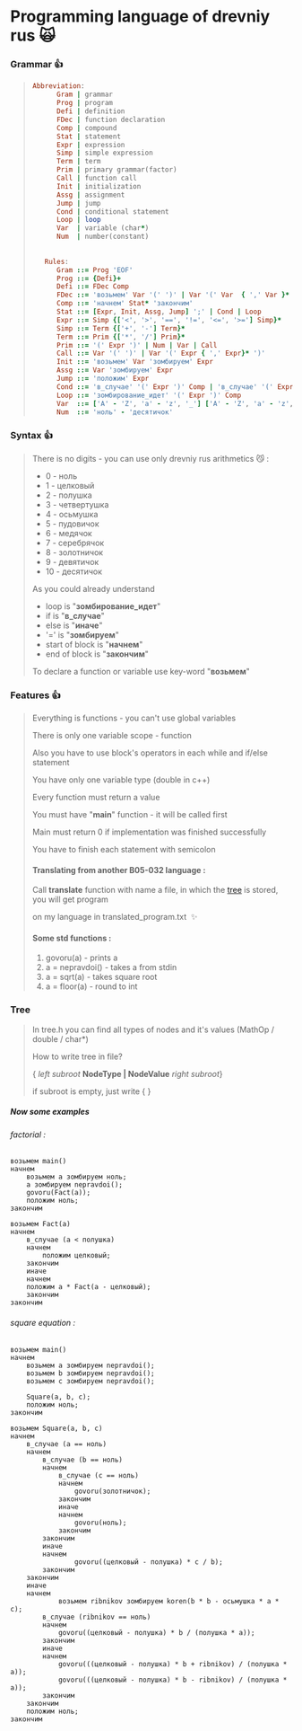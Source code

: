 # Programming language of drevniy rus  :scream_cat:

### Grammar :+1:

>``` ruby
>Abbreviation:
>       Gram | grammar
>       Prog | program
>       Defi | definition
>       FDec | function declaration
>       Comp | compound
>       Stat | statement
>       Expr | expression
>       Simp | simple expression
>       Term | term
>       Prim | primary grammar(factor)
>       Call | function call
>       Init | initialization
>       Assg | assignment
>       Jump | jump
>       Cond | conditional statement
>       Loop | loop
>       Var  | variable (char*)
>       Num  | number(constant)
>    
>    
>    Rules:
>       Gram ::= Prog 'EOF'
>       Prog ::= {Defi}+
>       Defi ::= FDec Comp
>       FDec ::= 'возьмем' Var '(' ')' | Var '(' Var  { ',' Var }* ')'
>       Comp ::= 'начнем' Stat* 'закончим'
>       Stat ::= [Expr, Init, Assg, Jump] ';' | Cond | Loop
>       Expr ::= Simp {['<', '>', '==', '!=', '<=', '>='] Simp}*
>       Simp ::= Term {['+', '-'] Term}*
>       Term ::= Prim {['*', '/'] Prim}*
>       Prim ::= '(' Expr ')' | Num | Var | Call
>       Call ::= Var '(' ')' | Var '(' Expr { ',' Expr}* ')'
>       Init ::= 'возьмем' Var 'зомбируем' Expr
>       Assg ::= Var 'зомбируем' Expr
>       Jump ::= 'положим' Expr
>       Cond ::= 'в_случае' '(' Expr ')' Comp | 'в_случае' '(' Expr ')' Comp 'иначе' Comp
>       Loop ::= 'зомбирование_идет' '(' Expr ')' Comp
>       Var  ::= ['A' - 'Z', 'a' - 'z', '_'] ['A' - 'Z', 'a' - 'z', '0' - '9', '_']*
>       Num  ::= 'ноль' - 'десятичок'
>    ```

### Syntax :+1:

> There is no digits - you can use only drevniy rus arithmetics :smirk_cat: :
>
> - 0 - ноль
> - 1 - целковый
> - 2 - полушка
> - 3 - четвертушка
> - 4 - осьмушка
> - 5 - пудовичок
> - 6 - медячок
> - 7 - серебрячок
> - 8 - золотничок
> - 9 - девятичок
> - 10 - десятичок
>
> As you could already understand
>
> - loop is "**зомбирование_идет**"
> - if is "**в_случае**"
> - else is "**иначе**"
> - '=' is "**зомбируем**"
> - start of block is "**начнем**"
> - end of block is "**закончим**"
>
> To declare a function or variable use key-word "**возьмем**"

### Features :+1:

>Everything is functions - you can't use global variables
>
>There is only one variable scope - function
>
>Also you have to use block's operators in each while and if/else statement
>
>You have only one variable type (double in c++)
>
>Every function must return a value
>
>You must have "**main**" function - it will be called first
>
>Main must return 0 if implementation was finished successfully
>
>You have to finish each statement with semicolon
>
>#### Translating from another B05-032 language :
>
>Call **translate** function with name a file, in which the [tree](https://github.com/vssense/DED-MY_LANGUAGE/tree_in_written_form.txt) is stored, you will get program
>
>on my language in translated_program.txt  ​ :sparkles:
>
>#### Some std functions :
>
>1. govoru(a) - prints a
>2. a = nepravdoi() - takes a from stdin
>3. a = sqrt(a) - takes square root
>4. a = floor(a) - round to int





### Tree

>  In tree.h you can find all types of nodes and it's values (MathOp / double / char*) 
>
> How to write tree in file?
>
> { *left subroot* **NodeType | NodeValue** *right subroot*} 
>
> if subroot is empty, just write { }



##### Now some examples

###### factorial : 

```
возьмем main()
начнем
    возьмем a зомбируем ноль;
    a зомбируем nepravdoi();
    govoru(Fact(a));
    положим ноль;
закончим

возьмем Fact(a)
начнем
    в_случае (a < полушка) 
    начнем
        положим целковый;
    закончим
    иначе
    начнем
    положим a * Fact(a - целковый);
    закончим
закончим
```

###### square equation :

```
возьмем main()
начнем
    возьмем a зомбируем nepravdoi();
    возьмем b зомбируем nepravdoi();
    возьмем c зомбируем nepravdoi();

    Square(a, b, c);   
    положим ноль;
закончим

возьмем Square(a, b, c)
начнем
    в_случае (a == ноль)
    начнем
        в_случае (b == ноль)
        начнем
            в_случае (c == ноль)
            начнем
                govoru(золотничок);
            закончим
            иначе
            начнем
                govoru(ноль);
            закончим
        закончим
        иначе
        начнем
                govoru((целковый - полушка) * c / b);
        закончим
    закончим
    иначе
    начнем
            возьмем ribnikov зомбируем koren(b * b - осьмушка * a * c);
        в_случае (ribnikov == ноль)
        начнем
            govoru((целковый - полушка) * b / (полушка * a));
        закончим
        иначе
        начнем
            govoru(((целковый - полушка) * b + ribnikov) / (полушка * a));
            govoru(((целковый - полушка) * b - ribnikov) / (полушка * a));
        закончим
    закончим
    положим ноль;
закончим
```
